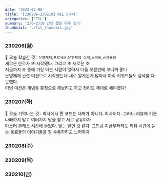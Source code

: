 ```yaml
---
date: '2023-02-06'
title: '[230206-230210] WIL 5주차'
categories: ['TIL']
summary: '2/6~2/10 간의 짧은 하루 일기'
thumbnail: './til_thumnail.jpg'
---
```


<!-- ## 이번 주 결산 -->

### 230206(월)

🌟 오늘 학습한 것 : `운영체제`,`프로세스`,`운영체제 상태`,`스레드`,`스케쥴링`<br/>
새로운 한주가 또 시작됐다. 그리고 또 새로운 조! <br/>
지금까지 조 중에 가장 아는 사람이 많아서 다들 오랜만에 보니까 좋다<br/>
운영체제 관련 미션으로 시작했는데 새로 알게된게 많아서 아직 키워드들도 검색을 다 못했다.<br/>
이번 미션은 개념을 중점으로 해보려고 하고 정리도 제대로 해야겠다!<br/>

### 230207(화)

🌟 오늘 기억나는 것 : 회사에서 짠 코드는 내꺼가 아니다. 회사꺼다. 그러니 리뷰에 기분 나빠하지 말고 여러가지 답을 찾고 서로 공유하자<br/>
마스터 클래스 시간에 들었다. 맞는 말인 것 같다. 그만큼 지금부터라도 리뷰 시간에 듣는 동료들의 이야기들을 잘 수용하려고 노력하자

### 230208(수)

### 230209(목)

### 230210(금)
